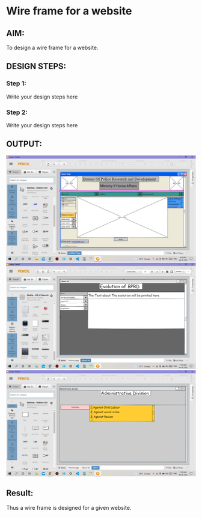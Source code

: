 # Wire frame for a website

## AIM:
To design a wire frame for a website.

## DESIGN STEPS:

### Step 1:
Write your design steps here 

### Step 2:
Write your design steps here

## OUTPUT:
![github](./Home.png)
![github](./Aboutus.png)
![github](./admin.png)


## Result:
Thus a wire frame is designed for a given website.
